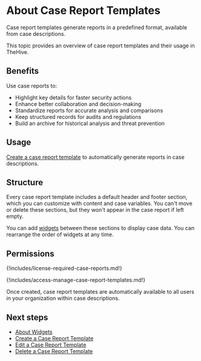 # About Case Report Templates

Case report templates generate reports in a predefined format, available from case descriptions.

This topic provides an overview of case report templates and their usage in TheHive.

## Benefits

Use case reports to:

* Highlight key details for faster security actions
* Enhance better collaboration and decision-making
* Standardize reports for accurate analysis and comparisons
* Keep structured records for audits and regulations
* Build an archive for historical analysis and threat prevention

## Usage

[Create a case report template](create-a-case-report-template.md) to automatically generate reports in case descriptions.

## Structure

Every case report template includes a default header and footer section, which you can customize with content and case variables. You can't move or delete these sections, but they won't appear in the case report if left empty.

You can add [widgets](widgets-case-report-templates.md) between these sections to display case data. You can rearrange the order of widgets at any time.

## Permissions

{!includes/license-required-case-reports.md!}

{!includes/access-manage-case-report-templates.md!}

Once created, case report templates are automatically available to all users in your organization within case descriptions.

<h2>Next steps</h2>

* [About Widgets](widgets-case-report-templates.md)
* [Create a Case Report Template](create-a-case-report-template.md)
* [Edit a Case Report Template](edit-a-case-report-template.md)
* [Delete a Case Report Template](delete-a-case-report-template.md)